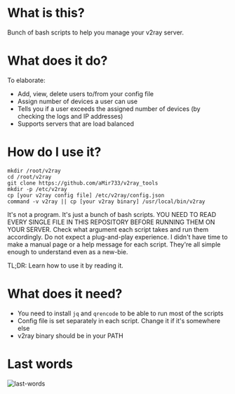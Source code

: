# What is this?
Bunch of bash scripts to help you manage your v2ray server.

# What does it do?
To elaborate:
- Add, view, delete users to/from your config file
- Assign number of devices a user can use 
- Tells you if a user exceeds the assigned number of devices (by checking the logs and IP addresses)
- Supports servers that are load balanced

# How do I use it?

```
mkdir /root/v2ray
cd /root/v2ray
git clone https://github.com/aMir733/v2ray_tools
mkdir -p /etc/v2ray
cp [your v2ray config file] /etc/v2ray/config.json
command -v v2ray || cp [your v2ray binary] /usr/local/bin/v2ray
```

It's not a program. It's just a bunch of bash scripts. YOU NEED TO READ EVERY SINGLE FILE IN THIS REPOSITORY BEFORE RUNNING THEM ON YOUR SERVER. Check what argument each script takes and run them accordingly. Do not expect a plug-and-play experience. I didn't have time to make a manual page or a help message for each script. They're all simple enough to understand even as a new-bie.

TL;DR: Learn how to use it by reading it.

# What does it need?
- You need to install `jq` and `qrencode` to be able to run most of the scripts
- Config file is set separately in each script. Change it if it's somewhere else
- v2ray binary should be in your PATH

# Last words
![last-words](https://i.imgur.com/wM4U85h.jpg)
